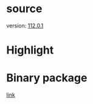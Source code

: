 # source

version: [112.0.1](https://tracker.debian.org/news/1428935/accepted-firefox-1120-1-source-into-unstable/)

# Highlight


# Binary package

[link](https://drive.google.com/drive/folders/11ZZo0JxldZ58tC2dbfd-DL0u9aBmiwFo?usp=share_link)
